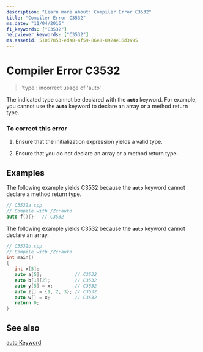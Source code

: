 ```yaml
---
description: "Learn more about: Compiler Error C3532"
title: "Compiler Error C3532"
ms.date: "11/04/2016"
f1_keywords: ["C3532"]
helpviewer_keywords: ["C3532"]
ms.assetid: 51067853-eda8-4f59-86e8-8924e16d3a95
---
```

# Compiler Error C3532

> 'type': incorrect usage of 'auto'

The indicated type cannot be declared with the **`auto`** keyword. For example, you cannot use the **`auto`** keyword to declare an array or a method return type.

### To correct this error

1. Ensure that the initialization expression yields a valid type.

1. Ensure that you do not declare an array or a method return type.

## Examples

The following example yields C3532 because the **`auto`** keyword cannot declare a method return type.

```cpp
// C3532a.cpp
// Compile with /Zc:auto
auto f(){}   // C3532
```

The following example yields C3532 because the **`auto`** keyword cannot declare an array.

```cpp
// C3532b.cpp
// Compile with /Zc:auto
int main()
{
   int x[5];
   auto a[5];            // C3532
   auto b[1][2];         // C3532
   auto y[5] = x;        // C3532
   auto z[] = {1, 2, 3}; // C3532
   auto w[] = x;         // C3532
   return 0;
}
```

## See also

[auto Keyword](../../cpp/auto-cpp.md)
